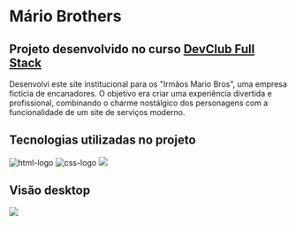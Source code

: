 <h1>Mário Brothers</h1>
<h2>Projeto desenvolvido no curso <a href="https://rodolfomori.com.br/devclub-comercial/">DevClub Full Stack</a></h2>
<p>Desenvolvi este site institucional para os "Irmãos Mario Bros", uma empresa fictícia de encanadores. O objetivo era criar uma experiência divertida e profissional, combinando o charme nostálgico dos personagens com a funcionalidade de um site de serviços moderno.</p>
<h2>Tecnologias utilizadas no projeto</h2>
<img src="https://img.shields.io/badge/HTML-239120?style=for-the-badge&logo=html5&logoColor=white" alt="html-logo">
<img src="https://img.shields.io/badge/CSS-239120?&style=for-the-badge&logo=css3&logoColor=white" alt="css-logo">
<img src="https://img.shields.io/badge/JavaScript-F7DF1E?style=for-the-badge&logo=javascript&logoColor=black">
<h2>Visão desktop</h2>
<img src="https://github.com/henriquewesley/mario-brothers/blob/main/img/desktop-mario-brothers.png?raw=true">
